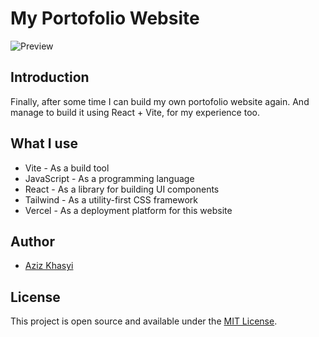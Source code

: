 # My Portofolio Website

![Preview](https://github.com/Azizkhasyi11/my-website/assets/74176356/efa53f99-27d6-46eb-ad0d-f6b2c6c1c395)

## Introduction

Finally, after some time I can build my own portofolio website again. And manage to build it using React + Vite, for my experience too.

## What I use

- Vite - As a build tool
- JavaScript - As a programming language
- React - As a library for building UI components
- Tailwind - As a utility-first CSS framework
- Vercel - As a deployment platform for this website

## Author

- [Aziz Khasyi](https://github.com/Azizkhasyi11)

## License

This project is open source and available under the [MIT License](LICENSE).
